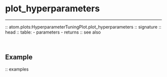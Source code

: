 # plot_hyperparameters
----------------------

:: atom.plots:HyperparameterTuningPlot.plot_hyperparameters
    :: signature
    :: head
    :: table:
        - parameters
        - returns
    :: see also

<br>

## Example

:: examples
